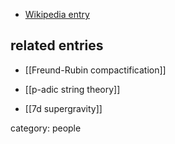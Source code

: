 

* [Wikipedia entry](https://en.wikipedia.org/wiki/Peter_Freund)

## related entries

* [[Freund-Rubin compactification]]

* [[p-adic string theory]]

* [[7d supergravity]]

category: people
